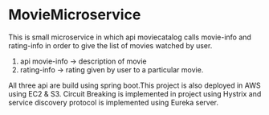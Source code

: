 # MovieMicroservice

This is small microservice in which api moviecatalog calls movie-info and rating-info in order to give the list of movies watched by user.

1) api movie-info -> description of movie 
2) rating-info  -> rating given by user to a particular movie.
 
All three api are build using spring boot.This project is also deployed in AWS using EC2 & S3.
Circuit Breaking is implemented in project using Hystrix and service discovery protocol is implemented using Eureka server.
